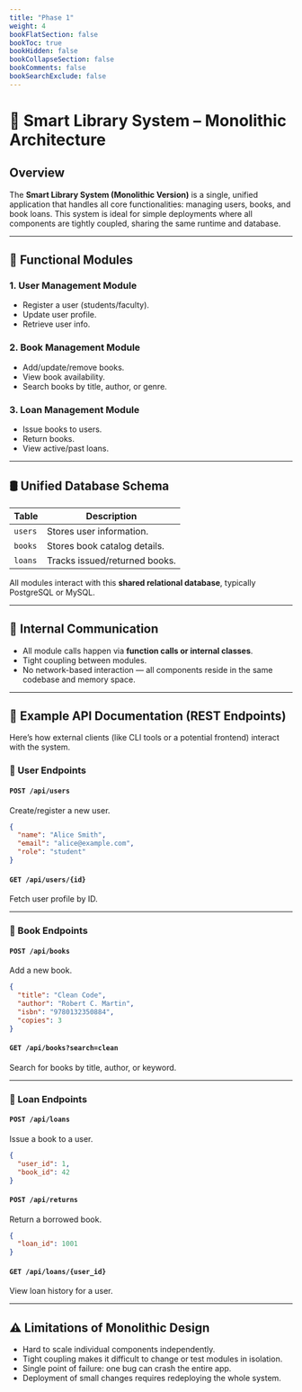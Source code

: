 ```yaml
---
title: "Phase 1"
weight: 4
bookFlatSection: false
bookToc: true
bookHidden: false         
bookCollapseSection: false
bookComments: false
bookSearchExclude: false
---
```


# 📘 Smart Library System – Monolithic Architecture

## Overview

The **Smart Library System (Monolithic Version)** is a single, unified application that handles all core functionalities: managing users, books, and book loans. This system is ideal for simple deployments where all components are tightly coupled, sharing the same runtime and database.

---

## 🧩 Functional Modules

### 1. **User Management Module**
- Register a user (students/faculty).
- Update user profile.
- Retrieve user info.

### 2. **Book Management Module**
- Add/update/remove books.
- View book availability.
- Search books by title, author, or genre.

### 3. **Loan Management Module**
- Issue books to users.
- Return books.
- View active/past loans.

---

## 🛢️ Unified Database Schema

| Table         | Description                        |
|---------------|------------------------------------|
| `users`       | Stores user information.           |
| `books`       | Stores book catalog details.       |
| `loans`       | Tracks issued/returned books.      |

All modules interact with this **shared relational database**, typically PostgreSQL or MySQL.

---

## 🔄 Internal Communication

- All module calls happen via **function calls or internal classes**.
- Tight coupling between modules.
- No network-based interaction — all components reside in the same codebase and memory space.

---

## 🧪 Example API Documentation (REST Endpoints)

Here’s how external clients (like CLI tools or a potential frontend) interact with the system.

### 🔹 User Endpoints

#### `POST /api/users`
Create/register a new user.
```json
{
  "name": "Alice Smith",
  "email": "alice@example.com",
  "role": "student"
}
```

#### `GET /api/users/{id}`
Fetch user profile by ID.

---

### 🔹 Book Endpoints

#### `POST /api/books`
Add a new book.
```json
{
  "title": "Clean Code",
  "author": "Robert C. Martin",
  "isbn": "9780132350884",
  "copies": 3
}
```

#### `GET /api/books?search=clean`
Search for books by title, author, or keyword.

---

### 🔹 Loan Endpoints

#### `POST /api/loans`
Issue a book to a user.
```json
{
  "user_id": 1,
  "book_id": 42
}
```

#### `POST /api/returns`
Return a borrowed book.
```json
{
  "loan_id": 1001
}
```

#### `GET /api/loans/{user_id}`
View loan history for a user.

---

## ⚠️ Limitations of Monolithic Design

- Hard to scale individual components independently.
- Tight coupling makes it difficult to change or test modules in isolation.
- Single point of failure: one bug can crash the entire app.
- Deployment of small changes requires redeploying the whole system.